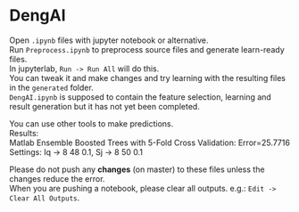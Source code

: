 # DengAI

Open `.ipynb` files with jupyter notebook or alternative.  
Run `Preprocess.ipynb` to preprocess source files and generate learn-ready files.  
In jupyterlab, `Run -> Run All` will do this.  
You can tweak it and make changes and try learning with the resulting files in the `generated` folder.  
`DengAI.ipynb` is supposed to contain the feature selection, learning and result generation but it has not yet been completed.  

You can use other tools to make predictions.  
Results:  
Matlab Ensemble Boosted Trees with 5-Fold Cross Validation: Error=25.7716  
Settings: Iq -> 8 48 0.1, Sj -> 8 50 0.1  

Please do not push any **changes** (on master) to these files unless the changes reduce the error.  
When you are pushing a notebook, please clear all outputs. e.g.: `Edit -> Clear All Outputs`.  

